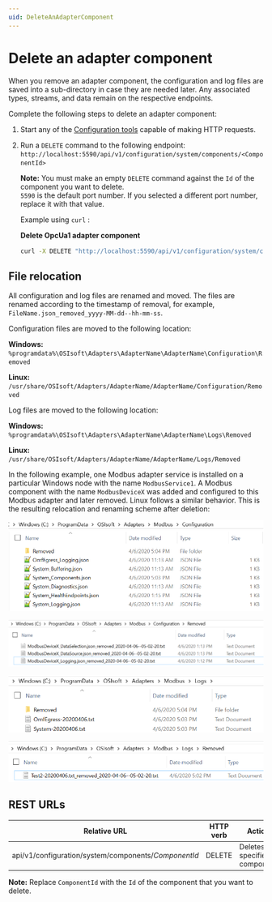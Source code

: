 ```yaml
---
uid: DeleteAnAdapterComponent
---
```


# Delete an adapter component

When you remove an adapter component, the configuration and log files are saved into a sub-directory in case they are needed later. Any associated types, streams, and data remain on the respective endpoints.

Complete the following steps to delete an adapter component:

1. Start any of the [Configuration tools](xref:ConfigurationTools) capable of making HTTP requests.

2. Run a `DELETE` command to the following endpoint: `http://localhost:5590/api/v1/configuration/system/components/<ComponentId>`

    **Note:** You must make an empty `DELETE` command  against the `Id` of the component you want to delete. <br> `5590` is the default port number. If you selected a different port number, replace it with that value.

      Example using `curl` :

    **Delete OpcUa1 adapter component**

      ```bash
      curl -X DELETE "http://localhost:5590/api/v1/configuration/system/components/OpcUa1"
      ```

## File relocation

All configuration and log files are renamed and moved. The files are renamed according to the timestamp of removal, for example, `FileName.json_removed_yyyy-MM-dd--hh-mm-ss`.

Configuration files are moved to the following location:

   **Windows:** `%programdata%\OSIsoft\Adapters\AdapterName\AdapterName\Configuration\Removed`

   **Linux:** `/usr/share/OSIsoft/Adapters/AdapterName/AdapterName/Configuration/Removed`

Log files are moved to the following location:

   **Windows:** `%programdata%\OSIsoft\Adapters\AdapterName\AdapterName\Logs\Removed`

   **Linux:** `/usr/share/OSIsoft/Adapters/AdapterName/AdapterName/Logs/Removed`

In the following example, one Modbus adapter service is installed on a particular Windows node with the name `ModbusService1`. A Modbus component with the name `ModbusDeviceX` was added and configured to this Modbus adapter and later removed. Linux follows a similar behavior. This is the resulting relocation and renaming scheme after deletion:

![ConfigurationFolder](../images/ConfigurationFolder.png)

![RemovedConfigurations](../images/RemovedConfigurations.png)

![LogsFolder](../images/LogsFolder.png)

![RemovedLogs](../images/RemovedLogs.png)

## REST URLs

| Relative URL                                              | HTTP verb | Action               |
|-----------------------------------------------------------|-----------|----------------------|
| api/v1/configuration/system/components/*ComponentId*      | DELETE       | Deletes specified component |

**Note:** Replace `ComponentId` with the `Id` of the component that you want to delete.
